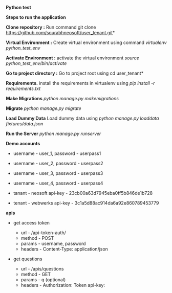 **Python test**

**Steps to run the application**

**Clone repository :** Run command git clone https://github.com/sourabhneosoft/user_tenant.git*

**Virtual Environment :**  Create virtual environment using command *virtualenv python_test_env*

**Activate Environment :** activate the virtual environment *source python_test_env/bin/activate*

**Go to project directory :** Go to project root using cd user_tenant*

**Requirements.** install the requirements in virtualenv using *pip install -r requirements.txt*

**Make Migrations** *python manage.py makemigrations*

**Migrate** *python manage.py migrate*

**Load Dummy Data** Load dummy data using *python manage.py loaddata fixtures/data.json*

**Run the Server** *python manage.py runserver*

**Demo accounts**

* username - user_1, password - userpass1
* username - user_2, password - userpass2
* username - user_3, password - userpass3
* username - user_4, password - userpass4


* tanant - neosoft  api-key - 23cb00a63d7945eba0ff5b846de1b728
* tenant - webwerks api-key - 3c1a5d88ac914da6a92e860789453779

**apis**

* get access token
     * url - <Domain Name>/api-token-auth/
     * method - POST
     * params - username, password
     * headers - Content-Type: application/json

* get questions
    * url - <Domain Name>/apis/questions
    * method - GET
    * params - q (optional)
    * headers - Authorization: Token <Token obtained from above api>
                api-key: <Api key of tenant>
